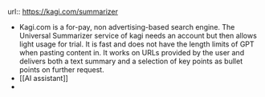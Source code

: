 url::  https://kagi.com/summarizer

- Kagi.com is a for-pay, non advertising-based search engine. The Universal Summarizer service of kagi needs an account but then allows light usage for trial. It is fast and does not have the length limits of GPT when pasting content in. It works on URLs provided by the user and delivers both a text summary and a selection of key points as bullet points on further request.
- [[AI assistant]]
-